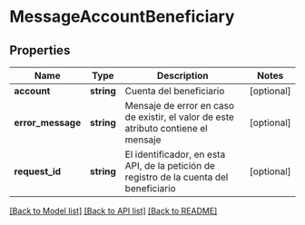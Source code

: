 # MessageAccountBeneficiary

## Properties
Name | Type | Description | Notes
------------ | ------------- | ------------- | -------------
**account** | **string** | Cuenta del beneficiario | [optional] 
**error_message** | **string** | Mensaje de error en caso de existir, el valor de este atributo contiene el mensaje | [optional] 
**request_id** | **string** | El identificador, en esta API, de la petición de registro de la cuenta del beneficiario | [optional] 

[[Back to Model list]](../../README.md#documentation-for-models) [[Back to API list]](../../README.md#documentation-for-api-endpoints) [[Back to README]](../../README.md)

